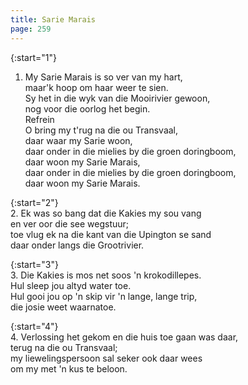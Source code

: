 ```yaml
---
title: Sarie Marais
page: 259
---  
```



{:start="1"}  
1. My Sarie Marais is so ver van my hart,  
maar'k hoop om haar weer te sien.  
Sy het in die wyk van die Mooirivier gewoon,  
nog voor die oorlog het begin.  
Refrein  
O bring my t'rug na die ou Transvaal,  
daar waar my Sarie woon,  
daar onder in die mielies by die groen doringboom,  
daar woon my Sarie Marais,  
daar onder in die mielies by die groen doringboom,  
daar woon my Sarie Marais.  


{:start="2"}  
2. Ek was so bang dat die Kakies my sou vang  
en ver oor die see wegstuur;  
toe vlug ek na die kant van die Upington se sand  
daar onder langs die Grootrivier.  


{:start="3"}  
3. Die Kakies is mos net soos 'n krokodillepes.  
Hul sleep jou altyd water toe.  
Hul gooi jou op 'n skip vir 'n lange, lange trip,  
die josie weet waarnatoe.  


{:start="4"}  
4. Verlossing het gekom en die huis toe gaan was daar,  
terug na die ou Transvaal;  
my liewelingspersoon sal seker ook daar wees  
om my met 'n kus te beloon.  